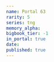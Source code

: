 ```yaml
---
name: Portal 63
rarity: 5
series: tng
memory_alpha:
bigbook_tier: -1
in_portal: true
date:
published: true
---
```



